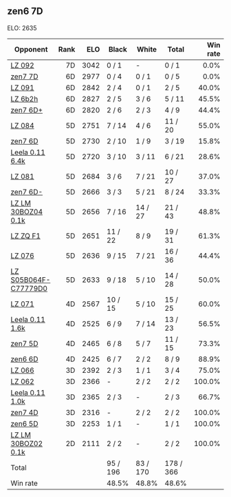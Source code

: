 ## zen6 7D ##

ELO: 2635

Opponent | Rank | ELO | Black | White | Total | Win rate
---------|-----:|----:|-------|-------|-------|-------:
[LZ 092](LZ%20092.md) | 7D | 3042 | 0 / 1 | - | 0 / 1 | 0.0%
[zen7 7D](zen7%207D.md) | 6D | 2977 | 0 / 4 | 0 / 1 | 0 / 5 | 0.0%
[LZ 091](LZ%20091.md) | 6D | 2842 | 2 / 4 | 0 / 1 | 2 / 5 | 40.0%
[LZ 6b2h](LZ%206b2h.md) | 6D | 2827 | 2 / 5 | 3 / 6 | 5 / 11 | 45.5%
[zen7 6D+](zen7%206D+.md) | 6D | 2820 | 2 / 6 | 2 / 3 | 4 / 9 | 44.4%
[LZ 084](LZ%20084.md) | 5D | 2751 | 7 / 14 | 4 / 6 | 11 / 20 | 55.0%
[zen7 6D](zen7%206D.md) | 5D | 2730 | 2 / 10 | 1 / 9 | 3 / 19 | 15.8%
[Leela 0.11 6.4k](Leela%200.11%206.4k.md) | 5D | 2720 | 3 / 10 | 3 / 11 | 6 / 21 | 28.6%
[LZ 081](LZ%20081.md) | 5D | 2684 | 3 / 6 | 7 / 21 | 10 / 27 | 37.0%
[zen7 6D-](zen7%206D-.md) | 5D | 2666 | 3 / 3 | 5 / 21 | 8 / 24 | 33.3%
[LZ LM 30BOZ04 0.1k](LZ%20LM%2030BOZ04%200.1k.md) | 5D | 2656 | 7 / 16 | 14 / 27 | 21 / 43 | 48.8%
[LZ ZQ F1](LZ%20ZQ%20F1.md) | 5D | 2651 | 11 / 22 | 8 / 9 | 19 / 31 | 61.3%
[LZ 076](LZ%20076.md) | 5D | 2636 | 9 / 15 | 7 / 21 | 16 / 36 | 44.4%
[LZ S05B064F-C77779D0](LZ%20S05B064F-C77779D0.md) | 5D | 2633 | 9 / 18 | 5 / 10 | 14 / 28 | 50.0%
[LZ 071](LZ%20071.md) | 4D | 2567 | 10 / 15 | 5 / 10 | 15 / 25 | 60.0%
[Leela 0.11 1.6k](Leela%200.11%201.6k.md) | 4D | 2525 | 6 / 9 | 7 / 14 | 13 / 23 | 56.5%
[zen7 5D](zen7%205D.md) | 4D | 2465 | 6 / 8 | 5 / 7 | 11 / 15 | 73.3%
[zen6 6D](zen6%206D.md) | 4D | 2425 | 6 / 7 | 2 / 2 | 8 / 9 | 88.9%
[LZ 066](LZ%20066.md) | 3D | 2392 | 2 / 3 | 1 / 1 | 3 / 4 | 75.0%
[LZ 062](LZ%20062.md) | 3D | 2366 | - | 2 / 2 | 2 / 2 | 100.0%
[Leela 0.11 1.0k](Leela%200.11%201.0k.md) | 3D | 2365 | 2 / 3 | - | 2 / 3 | 66.7%
[zen7 4D](zen7%204D.md) | 3D | 2316 | - | 2 / 2 | 2 / 2 | 100.0%
[zen6 5D](zen6%205D.md) | 3D | 2253 | 1 / 1 | - | 1 / 1 | 100.0%
[LZ LM 30BOZ02 0.1k](LZ%20LM%2030BOZ02%200.1k.md) | 2D | 2111 | 2 / 2 | - | 2 / 2 | 100.0%
Total | | | 95 / 196 | 83 / 170 | 178 / 366 | 
Win rate| | | 48.5% | 48.8% | 48.6% | 
